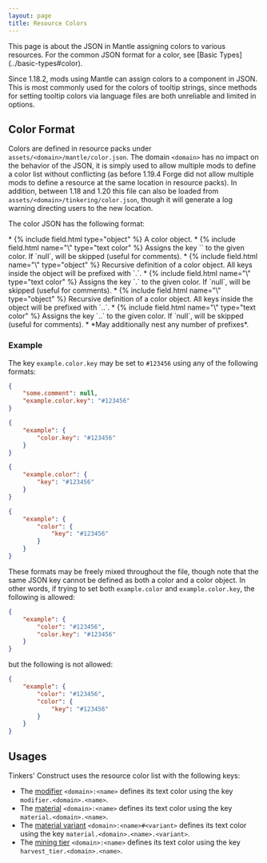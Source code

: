 ```yaml
---
layout: page
title: Resource Colors
---
```

<div class="hatnote" markdown=1>
This page is about the JSON in Mantle assigning colors to various resources. For the common JSON format for a color, see [Basic Types](../basic-types#color).
</div>

Since 1.18.2, mods using Mantle can assign colors to a component in JSON. This is most commonly used for the colors of tooltip strings, since methods for setting tooltip colors via language files are both unreliable and limited in options.

## Color Format

Colors are defined in resource packs under `assets/<domain>/mantle/color.json`. The domain `<domain>` has no impact on the behavior of the JSON, it is simply used to allow multiple mods to define a color list without conflicting (as before 1.19.4 Forge did not allow multiple mods to define a resource at the same location in resource packs). In addition, between 1.18 and 1.20 this file can also be loaded from `assets/<domain>/tinkering/color.json`, though it will generate a log warning directing users to the new location.

The color JSON has the following format:

<div class="treeview" markdown=1>
* {% include field.html type="object" %} A color object.
    * {% include field.html name="\<key\>" type="text color" %} Assigns the key `<key>` to the given color. If `null`, will be skipped (useful for comments).
    * {% include field.html name="\<prefix\>" type="object" %} Recursive definition of a color object. All keys inside the object will be prefixed with `<prefix>.`.
        * {% include field.html name="\<key\>" type="text color" %} Assigns the key `<prefix>.<key>` to the given color. If `null`, will be skipped (useful for comments).
        * {% include field.html name="\<prefix2\>" type="object" %} Recursive definition of a color object. All keys inside the object will be prefixed with `<prefix>.<prefix2>.`.
            * {% include field.html name="\<key\>" type="text color" %} Assigns the key `<prefix>.<prefix2>.<key>` to the given color. If `null`, will be skipped (useful for comments).
            * *May additionally nest any number of prefixes*.
</div>

### Example

The key `example.color.key` may be set to `#123456` using any of the following formats:

```json
{
    "some.comment": null,
    "example.color.key": "#123456"
}
```

```json
{
    "example": {
        "color.key": "#123456"
    }
}
```

```json
{
    "example.color": {
        "key": "#123456"
    }
}
```

```json
{
    "example": {
        "color": {
            "key": "#123456"
        }
    }
}
```

These formats may be freely mixed throughout the file, though note that the same JSON key cannot be defined as both a color and a color object. In other words, if trying to set both `example.color` and `example.color.key`, the following is allowed:

```json
{
    "example": {
        "color": "#123456",
        "color.key": "#123456"
    }
}
```
but the following is not allowed:

```json
{
    "example": {
        "color": "#123456",
        "color": {
            "key": "#123456"
        }
    }
}
```

## Usages

Tinkers' Construct uses the resource color list with the following keys:

* The [modifier](../modifiers) `<domain>:<name>` defines its text color using the key `modifier.<domain>.<name>`.
* The [material](../materials) `<domain>:<name>` defines its text color using the key `material.<domain>.<name>`.
* The [material variant](../materials#variants) `<domain>:<name>#<variant>` defines its text color using the key `material.<domain>.<name>.<variant>`.
* The [mining tier](../tool-stats#mining-tier) `<domain>:<name>` defines its text color using the key `harvest_tier.<domain>.<name>`.